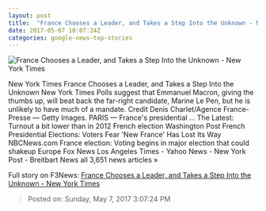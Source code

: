 ```yaml
---
layout: post
title:  "France Chooses a Leader, and Takes a Step Into the Unknown - New York Times"
date: 2017-05-07 10:07:24Z
categories: google-news-top-stories
---
```


![France Chooses a Leader, and Takes a Step Into the Unknown - New York Times](https://static01.nyt.com/images/2017/05/07/world/jp-france/jp-france-facebookJumbo.jpg)

New York Times France Chooses a Leader, and Takes a Step Into the Unknown New York Times Polls suggest that Emmanuel Macron, giving the thumbs up, will beat back the far-right candidate, Marine Le Pen, but he is unlikely to have much of a mandate. Credit Denis Charlet/Agence France-Presse — Getty Images. PARIS — France's presidential ... The Latest: Turnout a bit lower than in 2012 French election Washington Post French Presidential Elections: Voters Fear 'New France' Has Lost Its Way NBCNews.com France election: Voting begins in major election that could shakeup Europe Fox News Los Angeles Times - Yahoo News - New York Post - Breitbart News all 3,651 news articles »


Full story on F3News: [France Chooses a Leader, and Takes a Step Into the Unknown - New York Times](http://www.f3nws.com/n/urvUDC)

> Posted on: Sunday, May 7, 2017 3:07:24 PM
